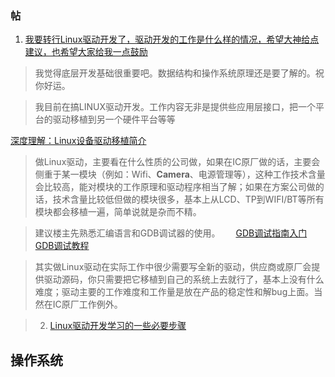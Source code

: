 ### 帖

1. [我要转行Linux驱动开发了，驱动开发的工作是什么样的情况，希望大神给点建议，也希望大家给我一点鼓励](https://blog.csdn.net/special00/article/details/77758767?ops_request_misc=%257B%2522request%255Fid%2522%253A%2522162968235216780269890081%2522%252C%2522scm%2522%253A%252220140713.130102334.pc%255Fall.%2522%257D&request_id=162968235216780269890081&biz_id=0&utm_medium=distribute.pc_search_result.none-task-blog-2~all~first_rank_v2~rank_v29-9-77758767.pc_search_result_cache&utm_term=linux%E9%A9%B1%E5%8A%A8%E5%BC%80%E5%8F%91&spm=1018.2226.3001.4187)  

> 我觉得底层开发基础很重要吧。数据结构和操作系统原理还是要了解的。祝你好运。  

> 我目前在搞LINUX驱动开发。工作内容无非是提供些应用层接口，把一个平台的驱动移植到另一个硬件平台等等  

[深度理解：Linux设备驱动移植简介](https://www.jianshu.com/p/6e374d6e9f75)  

> 做Linux驱动，主要看在什么性质的公司做，如果在IC原厂做的话，主要会侧重于某一模块（例如：Wifi、**Camera**、电源管理等），这种工作技术含量会比较高，能对模块的工作原理和驱动程序相当了解；如果在方案公司做的话，技术含量比较低但做的模块很多，基本上从LCD、TP到WIFI/BT等所有模块都会移植一遍，简单说就是杂而不精。  


> 建议楼主先熟悉汇编语言和GDB调试器的使用。　　
[GDB调试指南入门](https://blog.csdn.net/chen1415886044/article/details/105094688)  
[GDB调试教程](http://c.biancheng.net/gdb/)  

> 其实做Linux驱动在实际工作中很少需要写全新的驱动，供应商或原厂会提供驱动源码，你只需要把它移植到自己的系统上去就行了，基本上没有什么难度；驱动主要的工作难度和工作量是放在产品的稳定性和解bug上面。当然在IC原厂工作例外。  

> 2. [Linux驱动开发学习的一些必要步骤](https://blog.csdn.net/luobin1984/article/details/7945620?utm_medium=distribute.pc_relevant.none-task-blog-2%7Edefault%7EBlogCommendFromBaidu%7Edefault-12.control&depth_1-utm_source=distribute.pc_relevant.none-task-blog-2%7Edefault%7EBlogCommendFromBaidu%7Edefault-12.control)  
>   

## 操作系统
